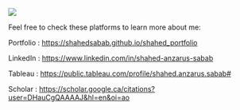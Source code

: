 ![](https://res.cloudinary.com/dcypkejjm/image/upload/v1595467342/GitHub_pghcgl.png?raw=true)

Feel free to check these platforms to learn more about me:


Portfolio : https://shahedsabab.github.io/shahed_portfolio

LinkedIn  : https://www.linkedin.com/in/shahed-anzarus-sabab

Tableau   : https://public.tableau.com/profile/shahed.anzarus.sabab#

Scholar   : https://scholar.google.ca/citations?user=DHauCgQAAAAJ&hl=en&oi=ao


<!--
**ShahedSabab/ShahedSabab** is a ✨ _special_ ✨ repository because its `README.md` (this file) appears on your GitHub profile.

Here are some ideas to get you started:

- 🔭 I’m currently working on ...
- 🌱 I’m currently learning ...
- 👯 I’m looking to collaborate on ...
- 🤔 I’m looking for help with ...
- 💬 Ask me about ...
- 📫 How to reach me: ...
- 😄 Pronouns: ...
- ⚡ Fun fact: ...
-->
[portfolio]: https://shahedsabab.github.io/shahed_portfolio
[linkedin]: https://www.linkedin.com/in/shahed-anzarus-sabab
[tableau]: https://public.tableau.com/profile/shahed.anzarus.sabab#
[scholar]: https://scholar.google.ca/citations?user=DHauCgQAAAAJ&hl=en&oi=ao
